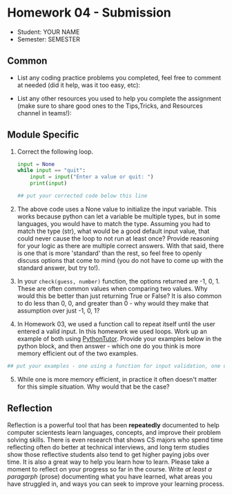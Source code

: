 # Homework 04 - Submission


* Student: YOUR NAME
* Semester: SEMESTER

## Common

* List any coding practice problems you completed, feel free to comment at needed (did it help, was it too easy, etc):

* List any other resources you used to help you complete the assignment (make sure to share good ones to the Tips,Tricks, and Resources channel in teams!):
  

## Module Specific

1. Correct the following loop.
   ```python
   input = None
   while input == "quit":
       input = input("Enter a value or quit: ")
       print(input)
   ```
    ```python
    ## put your corrected code below this line

    ```

2. The above code uses a None value to initialize the input variable. This works because python can let a variable be multiple types, but in some languages, you would have to match the type. Assuming you had to match the type (str), what would be a good default input value, that could never cause the loop to not run at least once? Provide reasoning for your logic as there are multiple correct answers. With that said, there is one that is more 'standard' than the rest, so feel free to openly discuss options that come to mind (you do not have to come up with the standard answer, but try to!). 

3. In your `check(guess, number)` function, the options returned are -1, 0, 1. These are often common values when comparing two values. Why would this be better than just returning True or False?  It is also common to do less than 0, 0, and greater than 0 - why would they make that assumption over just -1, 0, 1?

4. In Homework 03, we used a function call to repeat itself until the user entered a valid input. In this homework we used loops. Work up an example of both using [PythonTutor](https://pythontutor.com/python-debugger.html#mode=edit). Provide your examples below in the python block, and then answer - which one do you think is more memory efficient out of the two examples.

```python
## put your examples - one using a function for input validation, one using a loop for input validation


```

5. While one is more memory efficient, in practice it often doesn't matter for this simple situation. Why would that be the case?

## Reflection

Reflection is a powerful tool that has been **repeatedly** documented to help computer scientests learn languages, concepts, and improve their problem solving skills. There is even research that shows CS majors who spend time reflecting often do better at technical interviews, and long term studies show those reflective students also tend to get higher paying jobs over time. It is also a great way to help you learn how to learn.  Please take a moment to reflect on your progress so far in the course. Write *at least a paragarph* (prose) documenting what you have learned, what areas you have struggled in, and ways you can seek to improve your learning process. 

